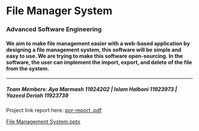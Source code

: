 # File Manager System
### Advanced Software Engineering
#### We aim to make file management easier with a web-based application by designing a file management system, this software will be simple and easy to use. We are trying to make this software open-sourcing. In the software, the user can implement the import, export, and delete of the file from the system.
---------------------------------------------------------------------------------------------------------
##### Team Members: Aya Marmash 11924202  |   Islam Halboni 11923973  |   Yazeed Deriah 11923739

Project link report here: [por-report .pdf](https://github.com/Ayamarmash/File-Manager-System-FinalProject/files/10300784/por-report.pdf)


[File Management System.pptx](https://github.com/Ayamarmash/File-Manager-System-FinalProject/files/10300790/File.Management.System.pptx)
